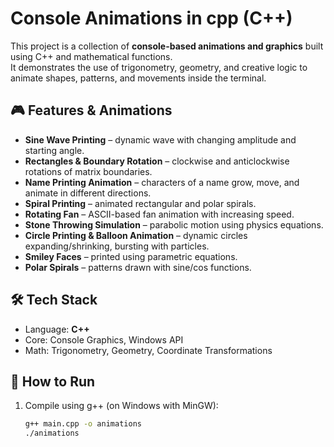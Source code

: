 # Console Animations in cpp (C++)

This project is a collection of **console-based animations and graphics** built using C++ and mathematical functions.  
It demonstrates the use of trigonometry, geometry, and creative logic to animate shapes, patterns, and movements inside the terminal.

## 🎮 Features & Animations
- **Sine Wave Printing** – dynamic wave with changing amplitude and starting angle.
- **Rectangles & Boundary Rotation** – clockwise and anticlockwise rotations of matrix boundaries.
- **Name Printing Animation** – characters of a name grow, move, and animate in different directions.
- **Spiral Printing** – animated rectangular and polar spirals.
- **Rotating Fan** – ASCII-based fan animation with increasing speed.
- **Stone Throwing Simulation** – parabolic motion using physics equations.
- **Circle Printing & Balloon Animation** – dynamic circles expanding/shrinking, bursting with particles.
- **Smiley Faces** – printed using parametric equations.
- **Polar Spirals** – patterns drawn with sine/cos functions.

## 🛠️ Tech Stack
- Language: **C++**
- Core: Console Graphics, Windows API
- Math: Trigonometry, Geometry, Coordinate Transformations

## 🚀 How to Run
1. Compile using g++ (on Windows with MinGW):
   ```bash
   g++ main.cpp -o animations
   ./animations
